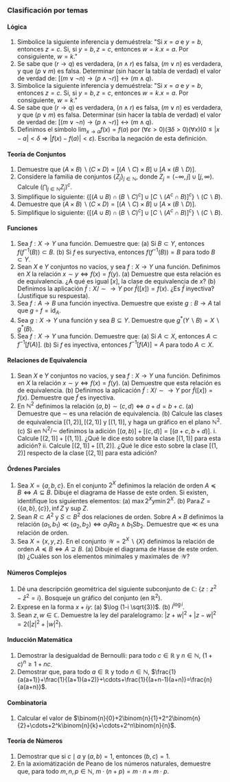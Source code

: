 ### Clasificación por temas

#### Lógica
1. Simbolice la siguiente inferencia y demuéstrela: "Si $x=a$ e $y=b$, entonces $z=c$. Si, si $y=b, z=c$, entonces $w=k . x=a$. Por consiguiente, $w=k$."
2. Se sabe que $(r \rightarrow q)$ es verdadera, $(n \wedge r)$ es falsa, $(m \vee n)$ es verdadera, y que $(p \vee m)$ es falsa. Determinar (sin hacer la tabla de verdad) el valor de verdad de: $[(m \vee \neg n) \rightarrow(p \wedge \neg r)] \leftrightarrow(m \wedge q)$.
3. Simbolice la siguiente inferencia y demuéstrela: "Si $x=a$ e $y=b$, entonces $z=c$. Si, si $y=b, z=c$, entonces $w=k . x=a$. Por consiguiente, $w=k$."
4. Se sabe que $(r \rightarrow q)$ es verdadera, $(n \wedge r)$ es falsa, $(m \vee n)$ es verdadera, y que $(p \vee m)$ es falsa. Determinar (sin hacer la tabla de verdad) el valor de verdad de: $[(m \vee \neg n) \rightarrow(p \wedge \neg r)] \leftrightarrow(m \wedge q)$.
5. Definimos el símbolo $\lim _{x \rightarrow a} f(x)=f(a)$ por $(\forall \varepsilon>0)(\exists \delta>0)(\forall x)(0 \leq|x-a|<\delta \Rightarrow|f(x)-f(a)|<\varepsilon)$. Escriba la negación de esta definición.

#### Teoría de Conjuntos
1. Demuestre que $(A \times B) \backslash(C \times D)=[(A \backslash C) \times B] \cup[A \times(B \backslash D)]$.
2. Considere la familia de conjuntos $\left\{Z_j\right\}_{j \in \mathbb{N}}$, donde $Z_j=(-\infty, j] \cup[j, \infty)$. Calcule $\left(\bigcap_{j \in \mathbb{N}} Z_j\right)^c$.
3. Simplifique lo siguiente: $\left\{\left[(A \cup B) \cap(B \backslash C)^c\right] \cup\left[C \backslash\left(A^c \cap B\right)\right]^c\right\} \backslash(C \backslash B)$.
4. Demuestre que $(A \times B) \backslash(C \times D)=[(A \backslash C) \times B] \cup[A \times(B \backslash D)]$.
5. Simplifique lo siguiente: $\left\{\left[(A \cup B) \cap(B \backslash C)^c\right] \cup\left[C \backslash\left(A^c \cap B\right)\right]^c\right\} \backslash(C \backslash B)$.

#### Funciones
1. Sea $f: X \rightarrow Y$ una función. Demuestre que:
	(a) Si $B \subset Y$, entonces $f\left(f^{-1}(B)\right) \subset B$. 
	(b) Si $f$ es suryectiva, entonces $f\left(f^{-1}(B)\right)=B$ para todo $B \subset Y$.
2. Sean $X$ e $Y$ conjuntos no vacíos, y sea $f: X \rightarrow Y$ una función. Definimos en $X$ la relación $x \sim y \Leftrightarrow f(x)=f(y)$. 
	(a) Demuestre que esta relación es de equivalencia. ¿A qué es igual $[x]$, la clase de equivalencia de $x$? 
	(b) Definimos la aplicación $\bar{f}: X / \sim \rightarrow Y$ por $\bar{f}([x])=f(x)$. ¿Es $\bar{f}$ inyectiva? (Justifique su respuesta).
3. Sea $f: A \rightarrow B$ una función inyectiva. Demuestre que existe $g: B \rightarrow A$ tal que $g \circ f=\operatorname{id}_A$.
4. Sea $g: X \rightarrow Y$ una función y sea $B \subseteq Y$. Demuestre que $g^*(Y \backslash B)=X \backslash g^*(B)$.
5. Sea $f: X \rightarrow Y$ una función. Demuestre que: 
	(a) Si $A \subset X$, entonces $A \subset f^{-1}[f(A)]$. 
	(b) Si $f$ es inyectiva, entonces $f^{-1}[f(A)]=A$ para todo $A \subset X$.

#### Relaciones de Equivalencia
1. Sean $X$ e $Y$ conjuntos no vacíos, y sea $f: X \rightarrow Y$ una función. Definimos en $X$ la relación $x \sim y \Leftrightarrow f(x)=f(y)$. 
	(a) Demuestre que esta relación es de equivalencia. 
	(b) Definimos la aplicación $\tilde{f}: X / \sim \rightarrow Y$ por $\tilde{f}([x])=f(x)$. Demuestre que $\tilde{f}$ es inyectiva.
2. En $\mathbb{N}^2$ definimos la relación $(a, b) \sim(c, d) \Leftrightarrow a+d=b+c$. 
	(a) Demuestre que $\sim$ es una relación de equivalencia. 
	(b) Calcule las clases de equivalencia $[(1,2)],[(2,1)]$ y $[(1,1)]$, y haga un gráfico en el plano $\mathbb{N}^2$. 
	(c) Si en $\mathbb{N}^2 / \sim$ definimos la adición $[(a, b)]+[(c, d)]=[(a+c, b+d)]$. 
		i. Calcule $[(2,1)]+[(1,1)]$. ¿Qué le dice esto sobre la clase $[(1,1)]$ para esta adición? 
		ii. Calcule $[(2,1)]+[(1,2)]$. ¿Qué le dice esto sobre la clase $[(1,2)]$ respecto de la clase $[(2,1)]$ para esta adición?

#### Órdenes Parciales
1. Sea $X=\{a, b, c\}$. En el conjunto $2^X$ definimos la relación de orden $A \preceq B \Leftrightarrow A \subseteq B$. Dibuje el diagrama de Hasse de este orden. Si existen, identifique los siguientes elementos: 
	(a) $\max 2^X y \min 2^X$. 
	(b) $\operatorname{Para} Z=\{\{a, b\},\{c\}\}, \inf Z$ y sup $Z$.
2. Sean $R \subset A^2$ y $S \subset B^2$ dos relaciones de orden. Sobre $A \times B$ definimos la relación $\left(a_1, b_1\right) \ll\left(a_2, b_2\right) \Leftrightarrow a_1 R a_2 \wedge b_1 S b_2$. Demuestre que $\ll$ es una relación de orden.
3. Sea $X=\{x, y, z\}$. En el conjunto $\mathcal{W}=2^X \backslash\{X\}$ definimos la relación de orden $A \preceq B \Leftrightarrow A \supseteq B$. 
	(a) Dibuje el diagrama de Hasse de este orden. 
	(b) ¿Cuáles son los elementos minimales y maximales de $\mathcal{W}$?

#### Números Complejos
1. Dé una descripción geométrica del siguiente subconjunto de $\mathbb{C}$: $\left\{z: z^2-\bar{z}^2=i\right\}$. Bosqueje un gráfico del conjunto (en $\mathbb{R}^2$).
2. Exprese en la forma $x+i y$: 
	(a) $\log (1-i \sqrt{3})$. 
	(b) $i^{\log i}$.
3. Sean $z, w \in \mathbb{C}$. Demuestre la ley del paralelogramo: $|z+w|^2+|z-w|^2=2\left(|z|^2+|w|^2\right)$.

#### Inducción Matemática
1. Demostrar la desigualdad de Bernoulli: para todo $c \in \mathbb{R}$ y $n \in \mathbb{N}$, $(1+c)^n \geq 1+n c$.
2. Demostrar que, para todo $a \in \mathbb{R}$ y todo $n \in \mathbb{N}$, $\frac{1}{a(a+1)}+\frac{1}{(a+1)(a+2)}+\cdots+\frac{1}{(a+n-1)(a+n)}=\frac{n}{a(a+n)}$.


#### Combinatoria
1. Calcular el valor de $\binom{n}{0}+2\binom{n}{1}+2^2\binom{n}{2}+\cdots+2^k\binom{n}{k}+\cdots+2^n\binom{n}{n}$.

#### Teoría de Números
1. Demostrar que si $c \mid a$ y $(a, b)=1$, entonces $(b, c)=1$.
2. En la axiomátización de Peano de los números naturales, demuestre que, para todo $m, n, p \in \mathbb{N}$, $m \cdot(n+p)=m \cdot n+m \cdot p$.
